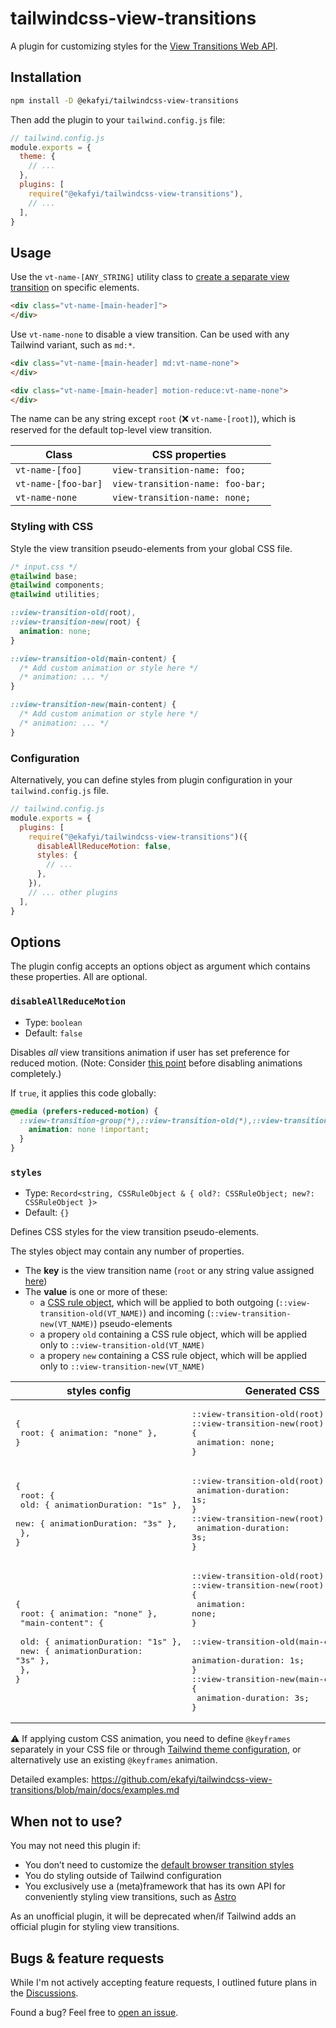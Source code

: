 # tailwindcss-view-transitions

A plugin for customizing styles for the [View Transitions Web API](https://developer.mozilla.org/en-US/docs/Web/API/View_Transitions_API).

## Installation

```sh
npm install -D @ekafyi/tailwindcss-view-transitions
```

Then add the plugin to your `tailwind.config.js` file:

```js
// tailwind.config.js
module.exports = {
  theme: {
    // ...
  },
  plugins: [
    require("@ekafyi/tailwindcss-view-transitions"),
    // ...
  ],
}
```

## Usage

Use the `vt-name-[ANY_STRING]` utility class to [create a separate view transition](https://developer.mozilla.org/en-US/docs/Web/API/View_Transitions_API#different_transitions_for_different_elements) on specific elements.

```html
<div class="vt-name-[main-header]">
</div>
```

Use `vt-name-none` to disable a view transition. Can be used with any Tailwind variant, such as `md:*`.

```html
<div class="vt-name-[main-header] md:vt-name-none">
</div>

<div class="vt-name-[main-header] motion-reduce:vt-name-none">
</div>
```

The name can be any string except `root` (❌ `vt-name-[root]`), which is reserved for the default top-level view transition.

| Class  | CSS properties |
| ---  | --- |
| `vt-name-[foo]` |  `view-transition-name: foo;` |
| `vt-name-[foo-bar]` |  `view-transition-name: foo-bar;` |
| `vt-name-none` |  `view-transition-name: none;` |

### Styling with CSS

Style the view transition pseudo-elements from your global CSS file.

```css
/* input.css */
@tailwind base;
@tailwind components;
@tailwind utilities;

::view-transition-old(root),
::view-transition-new(root) {
  animation: none;
}

::view-transition-old(main-content) {
  /* Add custom animation or style here */
  /* animation: ... */
}

::view-transition-new(main-content) {
  /* Add custom animation or style here */
  /* animation: ... */
}
```

### Configuration

Alternatively, you can define styles from plugin configuration in your `tailwind.config.js` file.

```js
// tailwind.config.js
module.exports = {
  plugins: [
    require("@ekafyi/tailwindcss-view-transitions")({
      disableAllReduceMotion: false,
      styles: {
        // ...
      },
    }),
    // ... other plugins
  ],
}
```

## Options

The plugin config accepts an options object as argument which contains these properties. All are optional.

### `disableAllReduceMotion`

- Type: `boolean`
- Default: `false`

Disables _all_ view transitions animation if user has set preference for reduced motion. (Note: Consider [this point](https://developer.chrome.com/docs/web-platform/view-transitions/#:~:text=a%20preference%20for%20%27reduced%20motion%27%20doesn%27t%20mean%20the%20user%20wants%20no%20motion) before disabling animations completely.)

If `true`, it applies this code globally:

```css
@media (prefers-reduced-motion) {
  ::view-transition-group(*),::view-transition-old(*),::view-transition-new(*) {
    animation: none !important;
  }
}
```

### `styles`

- Type: `Record<string, CSSRuleObject & { old?: CSSRuleObject; new?: CSSRuleObject }>`
- Default: `{}`

Defines CSS styles for the view transition pseudo-elements.

The styles object may contain any number of properties. 

- The **key** is the view transition name (`root` or any string value assigned [here](#usage))
- The **value** is one or more of these:
  - a [CSS rule object](https://github.com/tailwindlabs/tailwindcss/blob/9faf10958b880067cacdd0ef3c4bf9e64172ed91/types/config.d.ts#L15), which will be applied to both outgoing (`::view-transition-old(VT_NAME)`) and incoming (`::view-transition-new(VT_NAME)`) pseudo-elements
  - a propery `old` containing a CSS rule object, which will be applied only to `::view-transition-old(VT_NAME)`
  - a propery `new` containing a CSS rule object, which will be applied only to `::view-transition-new(VT_NAME)`

| styles config  | Generated CSS |
| ---  | --- |
| <pre>{ <br/>  root: { animation: "none" },<br/>}</pre> | <pre>::view-transition-old(root),<br/>::view-transition-new(root) {<br/>  animation: none;<br/>}</pre> |
| <pre>{ <br/>  root: { <br/>    old: { animationDuration: "1s" },<br/>    new: { animationDuration: "3s" },<br/>  },<br/>}</pre> | <pre>::view-transition-old(root) {<br/>  animation-duration: 1s;<br/>}<br/>::view-transition-new(root) {<br/>  animation-duration: 3s;<br/>}</pre> |
| <pre>{ <br/>  root: { animation: "none" },<br/>  "main-content": { <br/>    old: { animationDuration: "1s" },<br/>    new: { animationDuration: "3s" },<br/>  },<br/>}</pre> | <pre>::view-transition-old(root),<br/>::view-transition-new(root) {<br/>  animation: none;<br/>}<br/><br/>::view-transition-old(main-content) {<br/>  animation-duration: 1s;<br/>}<br/>::view-transition-new(main-content) {<br/>  animation-duration: 3s;<br/>}</pre> |

⚠️ If applying custom CSS animation, you need to define `@keyframes` separately in your CSS file or through [Tailwind theme configuration](https://tailwindcss.com/docs/animation#customizing-your-theme), or alternatively use an existing `@keyframes` animation.

Detailed examples: https://github.com/ekafyi/tailwindcss-view-transitions/blob/main/docs/examples.md

## When not to use?

You may not need this plugin if:

* You don’t need to customize the [default browser transition styles](https://developer.chrome.com/docs/web-platform/view-transitions/#default-style-and-transition-reference)
* You do styling outside of Tailwind configuration
* You exclusively use a (meta)framework that has its own API for conveniently styling view transitions, such as [Astro](https://docs.astro.build/en/guides/view-transitions/)

As an unofficial plugin, it will be deprecated when/if Tailwind adds an official plugin for styling view transitions.

## Bugs & feature requests

While I'm not actively accepting feature requests, I outlined future plans in the [Discussions](https://github.com/ekafyi/tailwindcss-view-transitions/discussions).

Found a bug? Feel free to [open an issue](https://github.com/ekafyi/tailwindcss-view-transitions/issues).
